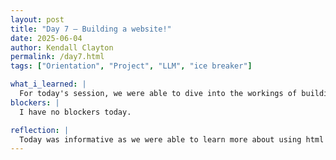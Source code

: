 ```yaml
---
layout: post
title: "Day 7 – Building a website!"
date: 2025-06-04
author: Kendall Clayton
permalink: /day7.html
tags: ["Orientation", "Project", "LLM", "ice breaker"]

what_i_learned: |
  For today's session, we were able to dive into the workings of building a website. Our graduate mentor had set us up with a yotube video that helped us create a website using html and CSS! I had learned a lot regarding the starting of making a website. In addition to that, we were able to talk with our faculty mentor more about the expectations about the project.
blockers: |
  I have no blockers today. 

reflection: |
  Today was informative as we were able to learn more about using html and css! I was introduced to VScode on the zoom meetings but actually had downloaded it and used it today! it took me a minute to get set up with everything and really understand how to use VScode, but once I did I was able to successfully build a website. The next steps after building this website is now to add on information regarding our project. 
---
```

